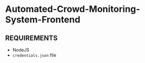 # **Automated-Crowd-Monitoring-System-Frontend**


## REQUIREMENTS
* NodeJS
* `credentials.json` file
